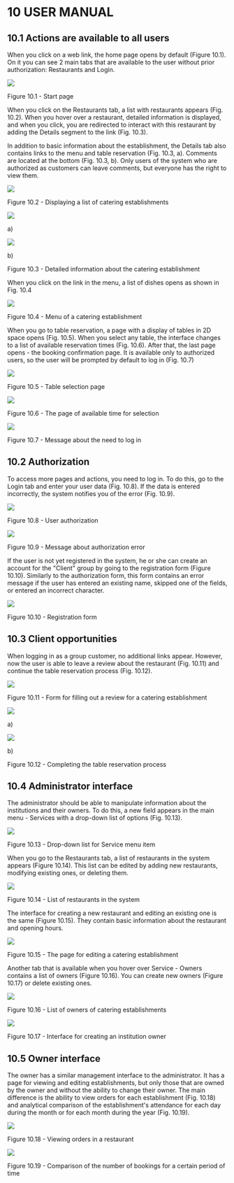 10 USER MANUAL
==============

10.1 Actions are available to all users
---------------------------------------

When you click on a web link, the home page opens by default (Figure 10.1). On it you can see 2 main tabs that are available to the user without prior authorization: Restaurants and Login.

![](images/image17.png)

Figure 10.1 - Start page

When you click on the Restaurants tab, a list with restaurants appears (Fig. 10.2). When you hover over a restaurant, detailed information is displayed, and when you click, you are redirected to interact with this restaurant by adding the Details segment to the link (Fig. 10.3).

In addition to basic information about the establishment, the Details tab also contains links to the menu and table reservation (Fig. 10.3, a). Comments are located at the bottom (Fig. 10.3, b). Only users of the system who are authorized as customers can leave comments, but everyone has the right to view them.

![](images/image15.png)

Figure 10.2 - Displaying a list of catering establishments

![](images/image19.png)

a)

![](images/image10.png)

b)

Figure 10.3 - Detailed information about the catering establishment

When you click on the link in the menu, a list of dishes opens as shown in Fig. 10.4

![](images/image7.png)

Figure 10.4 - Menu of a catering establishment

When you go to table reservation, a page with a display of tables in 2D space opens (Fig. 10.5). When you select any table, the interface changes to a list of available reservation times (Fig. 10.6). After that, the last page opens - the booking confirmation page. It is available only to authorized users, so the user will be prompted by default to log in (Fig. 10.7)

![](images/image14.png)

Figure 10.5 - Table selection page

![](images/image20.png)

Figure 10.6 - The page of available time for selection

![](images/image12.png)

Figure 10.7 - Message about the need to log in

10.2 Authorization
------------------

To access more pages and actions, you need to log in. To do this, go to the Login tab and enter your user data (Fig. 10.8). If the data is entered incorrectly, the system notifies you of the error (Fig. 10.9).

![](images/image1.png)

Figure 10.8 - User authorization

![](images/image8.png)

Figure 10.9 - Message about authorization error

If the user is not yet registered in the system, he or she can create an account for the "Client" group by going to the registration form (Figure 10.10). Similarly to the authorization form, this form contains an error message if the user has entered an existing name, skipped one of the fields, or entered an incorrect character.

![](images/image11.png)

Figure 10.10 - Registration form

10.3 Client opportunities
-------------------------

When logging in as a group customer, no additional links appear. However, now the user is able to leave a review about the restaurant (Fig. 10.11) and continue the table reservation process (Fig. 10.12).

![](images/image21.png)

Figure 10.11 - Form for filling out a review for a catering establishment

![](images/image16.png)

а)

![](images/image6.png)

b)

Figure 10.12 - Completing the table reservation process

10.4 Administrator interface
----------------------------

The administrator should be able to manipulate information about the institutions and their owners. To do this, a new field appears in the main menu - Services with a drop-down list of options (Fig. 10.13).

![](images/image5.png)

Figure 10.13 - Drop-down list for Service menu item

When you go to the Restaurants tab, a list of restaurants in the system appears (Figure 10.14). This list can be edited by adding new restaurants, modifying existing ones, or deleting them.

![](images/image4.png)

Figure 10.14 - List of restaurants in the system

The interface for creating a new restaurant and editing an existing one is the same (Figure 10.15). They contain basic information about the restaurant and opening hours.

![](images/image18.png)

Figure 10.15 - The page for editing a catering establishment

Another tab that is available when you hover over Service - Owners contains a list of owners (Figure 10.16). You can create new owners (Figure 10.17) or delete existing ones.

![](images/image9.png)

Figure 10.16 - List of owners of catering establishments

![](images/image3.png)

Figure 10.17 - Interface for creating an institution owner

10.5 Owner interface
--------------------

The owner has a similar management interface to the administrator. It has a page for viewing and editing establishments, but only those that are owned by the owner and without the ability to change their owner. The main difference is the ability to view orders for each establishment (Fig. 10.18) and analytical comparison of the establishment's attendance for each day during the month or for each month during the year (Fig. 10.19).

![](images/image13.png)

Figure 10.18 - Viewing orders in a restaurant

![](images/image2.png)

Figure 10.19 - Comparison of the number of bookings for a certain period of time